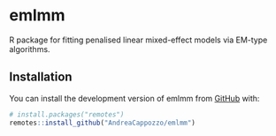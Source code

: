 
<!-- README.md is generated from README.Rmd. Please edit that file -->

# emlmm

<!-- badges: start -->
<!-- badges: end -->

R package for fitting penalised linear mixed-effect models via EM-type
algorithms.

## Installation

You can install the development version of emlmm from
[GitHub](https://github.com/) with:

``` r
# install.packages("remotes")
remotes::install_github("AndreaCappozzo/emlmm")
```
